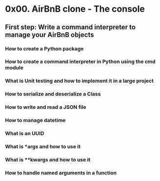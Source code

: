 # 0x00. AirBnB clone - The console
## First step: Write a command interpreter to manage your AirBnB objects

### How to create a Python package
### How to create a command interpreter in Python using the cmd module
### What is Unit testing and how to implement it in a large project
### How to serialize and deserialize a Class
### How to write and read a JSON file
### How to manage datetime
### What is an UUID
### What is *args and how to use it
### What is **kwargs and how to use it
### How to handle named arguments in a function
